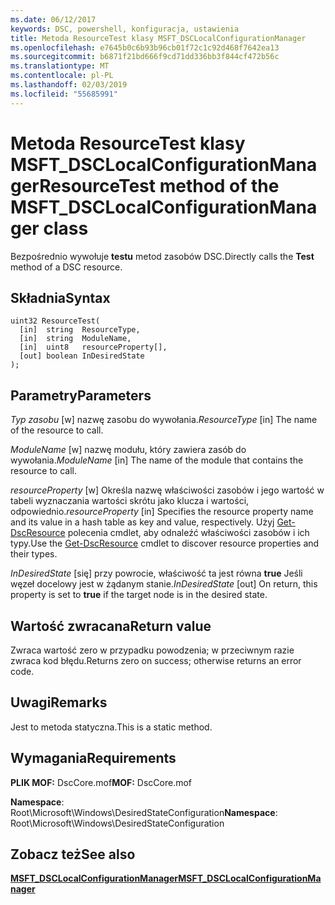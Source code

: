 ```yaml
---
ms.date: 06/12/2017
keywords: DSC, powershell, konfiguracja, ustawienia
title: Metoda ResourceTest klasy MSFT_DSCLocalConfigurationManager
ms.openlocfilehash: e7645b0c6b93b96cb01f72c1c92d468f7642ea13
ms.sourcegitcommit: b6871f21bd666f9cd71dd336bb3f844cf472b56c
ms.translationtype: MT
ms.contentlocale: pl-PL
ms.lasthandoff: 02/03/2019
ms.locfileid: "55685991"
---
```

# <a name="resourcetest-method-of-the-msftdsclocalconfigurationmanager-class"></a><span data-ttu-id="0e7b2-103">Metoda ResourceTest klasy MSFT_DSCLocalConfigurationManager</span><span class="sxs-lookup"><span data-stu-id="0e7b2-103">ResourceTest method of the MSFT_DSCLocalConfigurationManager class</span></span>

<span data-ttu-id="0e7b2-104">Bezpośrednio wywołuje **testu** metod zasobów DSC.</span><span class="sxs-lookup"><span data-stu-id="0e7b2-104">Directly calls the **Test** method of a DSC resource.</span></span>

## <a name="syntax"></a><span data-ttu-id="0e7b2-105">Składnia</span><span class="sxs-lookup"><span data-stu-id="0e7b2-105">Syntax</span></span>

```mof
uint32 ResourceTest(
  [in]  string  ResourceType,
  [in]  string  ModuleName,
  [in]  uint8   resourceProperty[],
  [out] boolean InDesiredState
);
```

## <a name="parameters"></a><span data-ttu-id="0e7b2-106">Parametry</span><span class="sxs-lookup"><span data-stu-id="0e7b2-106">Parameters</span></span>

<span data-ttu-id="0e7b2-107">*Typ zasobu* \[w\] nazwę zasobu do wywołania.</span><span class="sxs-lookup"><span data-stu-id="0e7b2-107">*ResourceType* \[in\] The name of the resource to call.</span></span>

<span data-ttu-id="0e7b2-108">*ModuleName* \[w\] nazwę modułu, który zawiera zasób do wywołania.</span><span class="sxs-lookup"><span data-stu-id="0e7b2-108">*ModuleName* \[in\] The name of the module that contains the resource to call.</span></span>

<span data-ttu-id="0e7b2-109">*resourceProperty* \[w\] Określa nazwę właściwości zasobów i jego wartość w tabeli wyznaczania wartości skrótu jako klucza i wartości, odpowiednio.</span><span class="sxs-lookup"><span data-stu-id="0e7b2-109">*resourceProperty* \[in\] Specifies the resource property name and its value in a hash table as key and value, respectively.</span></span> <span data-ttu-id="0e7b2-110">Użyj [Get-DscResource](/powershell/module/PSDesiredStateConfiguration/Get-DscResource) polecenia cmdlet, aby odnaleźć właściwości zasobów i ich typy.</span><span class="sxs-lookup"><span data-stu-id="0e7b2-110">Use the [Get-DscResource](/powershell/module/PSDesiredStateConfiguration/Get-DscResource) cmdlet to discover resource properties and their types.</span></span>

<span data-ttu-id="0e7b2-111">*InDesiredState* \[się\] przy powrocie, właściwość ta jest równa **true** Jeśli węzeł docelowy jest w żądanym stanie.</span><span class="sxs-lookup"><span data-stu-id="0e7b2-111">*InDesiredState* \[out\] On return, this property is set to **true** if the target node is in the desired state.</span></span>

## <a name="return-value"></a><span data-ttu-id="0e7b2-112">Wartość zwracana</span><span class="sxs-lookup"><span data-stu-id="0e7b2-112">Return value</span></span>

<span data-ttu-id="0e7b2-113">Zwraca wartość zero w przypadku powodzenia; w przeciwnym razie zwraca kod błędu.</span><span class="sxs-lookup"><span data-stu-id="0e7b2-113">Returns zero on success; otherwise returns an error code.</span></span>

## <a name="remarks"></a><span data-ttu-id="0e7b2-114">Uwagi</span><span class="sxs-lookup"><span data-stu-id="0e7b2-114">Remarks</span></span>

<span data-ttu-id="0e7b2-115">Jest to metoda statyczna.</span><span class="sxs-lookup"><span data-stu-id="0e7b2-115">This is a static method.</span></span>

## <a name="requirements"></a><span data-ttu-id="0e7b2-116">Wymagania</span><span class="sxs-lookup"><span data-stu-id="0e7b2-116">Requirements</span></span>

<span data-ttu-id="0e7b2-117">**PLIK MOF:** DscCore.mof</span><span class="sxs-lookup"><span data-stu-id="0e7b2-117">**MOF:** DscCore.mof</span></span>

<span data-ttu-id="0e7b2-118">**Namespace**: Root\Microsoft\Windows\DesiredStateConfiguration</span><span class="sxs-lookup"><span data-stu-id="0e7b2-118">**Namespace**: Root\Microsoft\Windows\DesiredStateConfiguration</span></span>

## <a name="see-also"></a><span data-ttu-id="0e7b2-119">Zobacz też</span><span class="sxs-lookup"><span data-stu-id="0e7b2-119">See also</span></span>

[<span data-ttu-id="0e7b2-120">**MSFT_DSCLocalConfigurationManager**</span><span class="sxs-lookup"><span data-stu-id="0e7b2-120">**MSFT_DSCLocalConfigurationManager**</span></span>](msft-dsclocalconfigurationmanager.md)